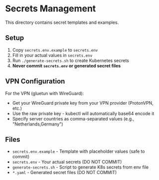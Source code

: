 # Secrets Management

This directory contains secret templates and examples. 

## Setup

1. Copy `secrets.env.example` to `secrets.env`
2. Fill in your actual values in `secrets.env` 
3. Run `./generate-secrets.sh` to create Kubernetes secrets
4. **Never commit `secrets.env` or generated secret files**

## VPN Configuration

For the VPN (gluetun with WireGuard):
- Get your WireGuard private key from your VPN provider (ProtonVPN, etc.)
- Use the raw private key - kubectl will automatically base64 encode it
- Specify server countries as comma-separated values (e.g., "Netherlands,Germany")

## Files

- `secrets.env.example` - Template with placeholder values (safe to commit)
- `secrets.env` - Your actual secrets (DO NOT COMMIT)
- `generate-secrets.sh` - Script to generate K8s secrets from env file
- `*.yaml` - Generated secret files (DO NOT COMMIT)